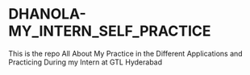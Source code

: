 # DHANOLA-MY_INTERN_SELF_PRACTICE
This is the repo All About My Practice in the Different Applications and Practicing During my Intern at GTL Hyderabad
